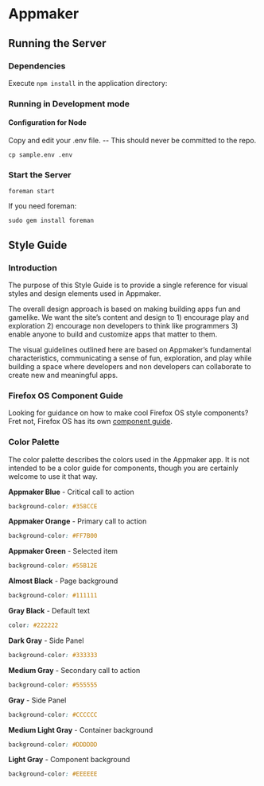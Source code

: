 Appmaker
========

Running the Server
------------------

### Dependencies

Execute `npm install` in the application directory:

### Running in Development mode

#### Configuration for Node

Copy and edit your .env file. -- This should never be committed to the repo.

```
cp sample.env .env
```

### Start the Server

```
foreman start
```

If you need foreman:

```
sudo gem install foreman
```

Style Guide
-----------

### Introduction

The purpose of this Style Guide is to provide a single reference for visual styles and design elements used in Appmaker. 

The overall design approach is based on making building apps fun and gamelike. We want the site’s content and design to 1) encourage play and exploration 2) encourage non developers to think like programmers 3) enable anyone to build and customize apps that matter to them.

The visual guidelines outlined here are based on Appmaker’s fundamental characteristics, communicating a sense of fun, exploration, and play while building a space where developers and non developers can collaborate to create new and meaningful apps.

### Firefox OS Component Guide

Looking for guidance on how to make cool Firefox OS style components? Fret not, Firefox OS has its own [component guide](http://buildingfirefoxos.com/building-blocks/action-menu.html).

### Color Palette

The color palette describes the colors used in the Appmaker app. It is not intended to be a color guide for components, though you are certainly welcome to use it that way.


**Appmaker Blue** - Critical call to action 

```css
background-color: #358CCE
```

**Appmaker Orange** - Primary call to action 

```css
background-color: #FF7B00
```

**Appmaker Green** - Selected item 

```css
background-color: #55B12E
```

**Almost Black** - Page background 

```css
background-color: #111111
```

**Gray Black** - Default text

```css
color: #222222
```

**Dark Gray** - Side Panel 

```css
background-color: #333333
```

**Medium Gray** - Secondary call to action 

```css
background-color: #555555
```

**Gray** - Side Panel

```css
background-color: #CCCCCC
```

**Medium Light Gray** - Container background 

```css
background-color: #DDDDDD
```

**Light Gray** - Component background 

```css
background-color: #EEEEEE
```